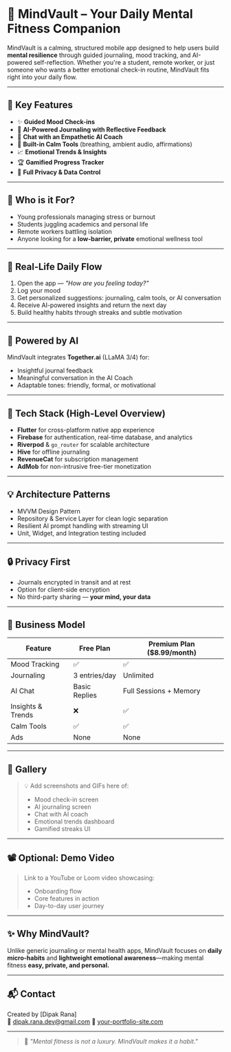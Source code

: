 # 🧠 MindVault – Your Daily Mental Fitness Companion

MindVault is a calming, structured mobile app designed to help users build **mental resilience** through guided journaling, mood tracking, and AI-powered self-reflection. Whether you're a student, remote worker, or just someone who wants a better emotional check-in routine, MindVault fits right into your daily flow.

---

## 📱 Key Features

- ✨ **Guided Mood Check-ins**
- 📝 **AI-Powered Journaling with Reflective Feedback**
- 💬 **Chat with an Empathetic AI Coach**
- 🌿 **Built-in Calm Tools** (breathing, ambient audio, affirmations)
- 📈 **Emotional Trends & Insights**
- 🏆 **Gamified Progress Tracker**
- 🔐 **Full Privacy & Data Control**

---

## 🎯 Who is it For?

- Young professionals managing stress or burnout
- Students juggling academics and personal life
- Remote workers battling isolation
- Anyone looking for a **low-barrier, private** emotional wellness tool

---

## 🚀 Real-Life Daily Flow

1. Open the app — *"How are you feeling today?"*
2. Log your mood
3. Get personalized suggestions: journaling, calm tools, or AI conversation
4. Receive AI-powered insights and return the next day
5. Build healthy habits through streaks and subtle motivation

---

## 🧠 Powered by AI

MindVault integrates **Together.ai** (LLaMA 3/4) for:
- Insightful journal feedback
- Meaningful conversation in the AI Coach
- Adaptable tones: friendly, formal, or motivational

---

## 🔧 Tech Stack (High-Level Overview)

- **Flutter** for cross-platform native app experience
- **Firebase** for authentication, real-time database, and analytics
- **Riverpod** & `go_router` for scalable architecture
- **Hive** for offline journaling
- **RevenueCat** for subscription management
- **AdMob** for non-intrusive free-tier monetization

---

## 💡 Architecture Patterns

- MVVM Design Pattern
- Repository & Service Layer for clean logic separation
- Resilient AI prompt handling with streaming UI
- Unit, Widget, and Integration testing included

---

## 🔒 Privacy First

- Journals encrypted in transit and at rest
- Option for client-side encryption
- No third-party sharing — **your mind, your data**

---

## 💸 Business Model

| Feature             | Free Plan            | Premium Plan ($8.99/month) |
|---------------------|----------------------|-----------------------------|
| Mood Tracking       | ✅                   | ✅                          |
| Journaling          | 3 entries/day        | Unlimited                   |
| AI Chat             | Basic Replies        | Full Sessions + Memory      |
| Insights & Trends   | ❌                   | ✅                          |
| Calm Tools          | ✅                   | ✅                          |
| Ads                 | None                 | None                        |

---

## 📸 Gallery

> 💡 Add screenshots and GIFs here of:
> - Mood check-in screen
> - AI journaling screen
> - Chat with AI coach
> - Emotional trends dashboard
> - Gamified streaks UI

---

## 📽️ Optional: Demo Video

> Link to a YouTube or Loom video showcasing:
> - Onboarding flow
> - Core features in action
> - Day-to-day user journey

---

## ✨ Why MindVault?

Unlike generic journaling or mental health apps, MindVault focuses on **daily micro-habits** and **lightweight emotional awareness**—making mental fitness **easy, private, and personal.**

---

## 📬 Contact

Created by [Dipak Rana]  
📧 dipak.rana.dev@gmail.com
🔗 [your-portfolio-site.com](https://erdipakrana.web.app)

---

> 🧠 *"Mental fitness is not a luxury. MindVault makes it a habit."*
